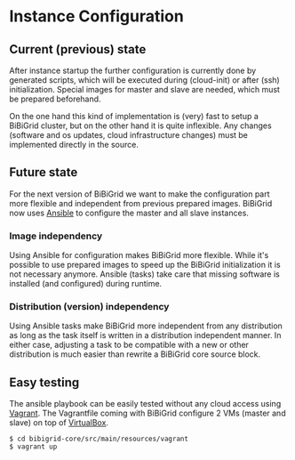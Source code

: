# Instance Configuration


## Current (previous) state
After instance startup the further configuration is currently done by generated scripts, which will be executed during (cloud-init) or after (ssh) initialization. Special images for master and slave are needed, which must be prepared beforehand.

On the one hand this kind of implementation is (very) fast to setup a BiBiGrid cluster, but on the other hand it is quite inflexible. Any changes (software and os updates, cloud infrastructure changes) must be implemented directly in the source.

## Future state
For the next version of BiBiGrid we want to make the configuration part more flexible and independent from previous prepared images.
BiBiGrid now uses [Ansible](https://www.ansible.com) to configure the master and all slave instances.

### Image independency
Using Ansible for configuration makes BiBiGrid more flexible. While it's possible to use prepared images to speed up the BiBiGrid initialization it is not necessary anymore. Ansible (tasks) take care that missing software is installed (and configured) during runtime.

### Distribution (version) independency
Using Ansible tasks make BiBiGrid more independent from any distribution as long as the task itself is written in a distribution independent manner. In either case, adjusting a task to be compatible  with a new or other distribution is much easier than rewrite a BiBiGrid core source block.

## Easy testing
The ansible playbook can be easily tested without any cloud access using [Vagrant](https://www.vagrantup.com). The Vagrantfile coming with BiBiGrid configure 2 VMs (master and slave) on top of [VirtualBox](https://www.virtualbox.org).

```
$ cd bibigrid-core/src/main/resources/vagrant
$ vagrant up
```